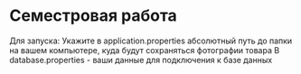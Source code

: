 # Семестровая работа

Для запуска:
Укажите в application.properties абсолютный путь до папки на вашем компьютере, куда будут сохраняться фотографии товара
В database.properties - ваши данные для подключения к базе данных

